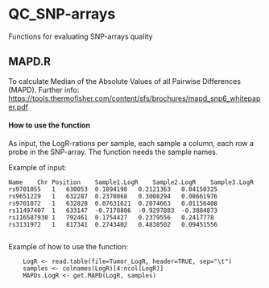 # QC_SNP-arrays
Functions for evaluating SNP-arrays quality

## MAPD.R

To calculate Median of the Absolute Values of all Pairwise Differences (MAPD). Further info: https://tools.thermofisher.com/content/sfs/brochures/mapd_snp6_whitepaper.pdf

#### How to use the function

As input, the LogR-rations per sample, each sample a column, each row a probe in the SNP-array. The function needs the sample names.

Example of input:

```
Name	Chr	Position	Sample1.LogR	Sample2.LogR	Sample3.LogR
rs9701055	1	630053	0.1894198	0.2121363	0.04150325
rs9651229	1	632287	0.2370868	0.3008294	0.08661976
rs9701872	1	632828	0.07631621	0.2074663	0.01156408
rs11497407	1	633147	-0.7178806	-0.9297883	-0.3884873
rs116587930	1	792461	0.1754427	0.2379556	0.2417778
rs3131972	1	817341	0.2743402	0.4838502	0.09451556


```

Example of how to use the function:

```
	LogR <- read.table(file=Tumor_LogR, header=TRUE, sep="\t")
	samples <- colnames(LogR)[4:ncol(LogR)]
	MAPDs.LogR <- get.MAPD(LogR, samples)
```
